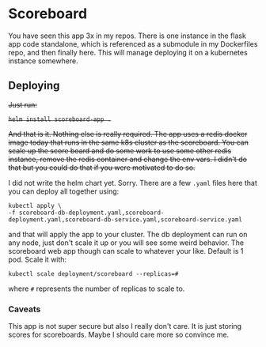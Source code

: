 # Scoreboard

You have seen this app 3x in my repos. There is one instance in the flask app code standalone, which is referenced as a submodule in my Dockerfiles repo, and then finally here. This will manage deploying it on a kubernetes instance somewhere.

## Deploying


~~Just run:~~

~~```helm install scoreboard-app .```~~

~~And that is it. Nothing else is really required. The app uses a redis docker image today that runs in the same k8s cluster as the scoreboard. You can scale up the score board and do some work to use some other redis instance, remove the redis container and change the env vars. I didn't do that but you could do that if you were motivated to do so.~~

I did not write the helm chart yet. Sorry. There are a few `.yaml` files here that you can deploy all together using:

```
kubectl apply \
-f scoreboard-db-deployment.yaml,scoreboard-deployment.yaml,scoreboard-db-service.yaml,scoreboard-service.yaml
```

and that will apply the app to your cluster. The db deployment can run on any node, just don't scale it up or you will see some weird behavior. The scoreboard web app though can scale to whatever your like. Default is 1 pod. Scale it with:

```
kubectl scale deployment/scoreboard --replicas=#
```

where `#` represents the number of replicas to scale to.

### Caveats

This app is not super secure but also I really don't care. It is just storing scores for scoreboards. Maybe I should care more so convince me.
